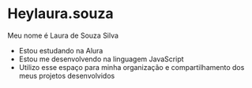 # Heylaura.souza 
Meu nome é Laura de Souza Silva

- Estou estudando na Alura
- Estou me desenvolvendo na linguagem JavaScript
- Utilizo esse espaço para minha organização e compartilhamento dos meus projetos desenvolvidos
